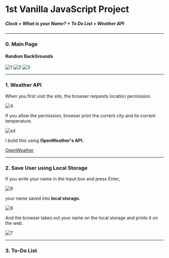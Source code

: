 1st Vanilla JavaScript Project
================================
##### Clock + What is your Name? + To Do List + Weather API
<hr/>

### 0. Main Page
#### Random BackGrounds
![1](https://user-images.githubusercontent.com/67461578/85852674-09097100-b7ec-11ea-8ff8-5c2727f73cf6.png)
![2](https://user-images.githubusercontent.com/67461578/85852679-0b6bcb00-b7ec-11ea-8471-07b99833baea.png)
![3](https://user-images.githubusercontent.com/67461578/85852682-0d358e80-b7ec-11ea-870e-5fdc56e74f5f.png)
<hr/>

### 1. Weather API

When you first visit the site, the browser requests location permission.

![4](https://user-images.githubusercontent.com/67461578/85854084-b67d8400-b7ee-11ea-8f4b-b3e85137de78.png)

If you allow the permission, browser print the current city and its current temperature.

![sd](https://user-images.githubusercontent.com/67461578/85854573-9b5f4400-b7ef-11ea-818b-970d1b26aad1.jpg)

I bulid this using **OpenWeather's API.**

[OpenWeather](https://openweathermap.org/)
<hr/>

### 2. Save User using Local Storage

If you write your name in the Input box and press Enter, 

![6](https://user-images.githubusercontent.com/67461578/85855725-b16e0400-b7f1-11ea-8c90-42cfb1d86b4f.png)

your name saved into **local storage.**

![8](https://user-images.githubusercontent.com/67461578/85855731-b29f3100-b7f1-11ea-9f39-06fbe719ae4a.png)

And the browser takes out your name on the local storage and prints it on the web.

![7](https://user-images.githubusercontent.com/67461578/85855728-b29f3100-b7f1-11ea-866e-3bdd917a5076.png)
<hr/>

### 3. To-Do List
